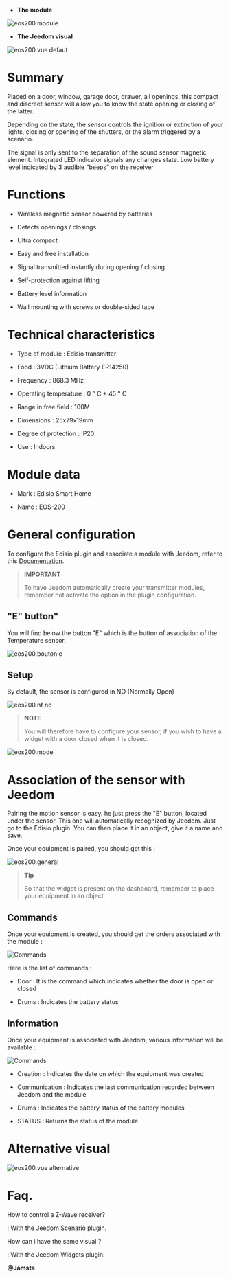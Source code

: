 -   **The module**

![eos200.module](images/eos200/eos200.module.jpg)

-   **The Jeedom visual**

![eos200.vue defaut](images/eos200/eos200.vue-defaut.jpg)

Summary 
======

Placed on a door, window, garage door, drawer, all openings, this
compact and discreet sensor will allow you to know the state
opening or closing of the latter.

Depending on the state, the sensor controls the ignition or extinction of your
lights, closing or opening of the shutters, or the
alarm triggered by a scenario.

The signal is only sent to the separation of the sound sensor
magnetic element. Integrated LED indicator signals any changes
state. Low battery level indicated by 3 audible "beeps" on the
receiver

Functions 
=========

-   Wireless magnetic sensor powered by batteries

-   Detects openings / closings

-   Ultra compact

-   Easy and free installation

-   Signal transmitted instantly during opening / closing

-   Self-protection against lifting

-   Battery level information

-   Wall mounting with screws or double-sided tape

Technical characteristics 
===========================

-   Type of module : Edisio transmitter

-   Food : 3VDC (Lithium Battery ER14250)

-   Frequency : 868.3 MHz

-   Operating temperature : 0 ° C + 45 ° C

-   Range in free field : 100M

-   Dimensions : 25x79x19mm

-   Degree of protection : IP20

-   Use : Indoors

Module data 
=================

-   Mark : Edisio Smart Home

-   Name : EOS-200

General configuration 
======================

To configure the Edisio plugin and associate a module with Jeedom,
refer to this
[Documentation](https://www.jeedom.fr/doc/documentation/plugins/edisio/en_US/edisio.html).

> **IMPORTANT**
>
> To have Jeedom automatically create your transmitter modules, remember
> not activate the option in the plugin configuration.

"E" button" 
----------

You will find below the button "E" which is the button of association of the
Temperature sensor.

![eos200.bouton e](images/eos200/eos200.bouton-e.jpg)

Setup 
-------------

By default, the sensor is configured in NO (Normally Open)

![eos200.nf no](images/eos200/eos200.nf-no.jpg)

> **NOTE**
>
> You will therefore have to configure your sensor, if you wish to have a
> widget with a door closed when it is closed.

![eos200.mode](images/eos200/eos200.mode.jpg)

Association of the sensor with Jeedom 
===============================

Pairing the motion sensor is easy. he
just press the "E" button, located under the sensor. This one will
automatically recognized by Jeedom. Just go to the
Edisio plugin. You can then place it in an object, give it a
name and save.

Once your equipment is paired, you should get this :

![eos200.general](images/eos200/eos200.general.jpg)

> **Tip**
>
> So that the widget is present on the dashboard, remember to place
> your equipment in an object.

Commands 
---------

Once your equipment is created, you should get the orders
associated with the module :

![Commands](images/eos200/eos200.commandes.jpg)

Here is the list of commands :

-   Door : It is the command which indicates whether the door is open or
    closed

-   Drums : Indicates the battery status

Information 
------------

Once your equipment is associated with Jeedom, various information will be
available :

![Commands](images/eos200/eos200.informations.jpg)

-   Creation : Indicates the date on which the equipment was created

-   Communication : Indicates the last communication recorded between
    Jeedom and the module

-   Drums : Indicates the battery status of the battery modules

-   STATUS : Returns the status of the module

Alternative visual 
=================

![eos200.vue alternative](images/eos200/eos200.vue-alternative.jpg)

Faq. 
======

How to control a Z-Wave receiver?

:   With the Jeedom Scenario plugin.

How can i have the same visual ?

:   With the Jeedom Widgets plugin.

**@Jamsta**
